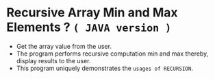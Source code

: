 # Recursive Array Min and Max Elements ? `( JAVA version )`

* Get the array value from the user.
* The program performs recursive computation min and max thereby, display results to the user.
* This program uniquely demonstrates the `usages of RECURSION`.